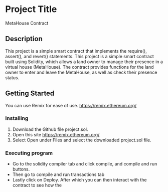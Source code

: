 # Project Title

MetaHouse Contract

## Description

This project is a simple smart contract that implements the require(), assert(), and revert() statements. This project is a simple smart contract built using Solidity, which allows a land owner to manage their presence in a virtual house (MetaHouse). The contract provides functions for the land owner to enter and leave the MetaHouse, as well as check their presence status.

## Getting Started

You can use Remix for ease of use. https://remix.ethereum.org/

### Installing

1. Download the Github file project.sol.
2. Open this site https://remix.ethereum.org/
3. Select Open under Files and select the downloaded project.sol file.

### Executing program

* Go to the solidity compiler tab and click compile, and compile and run buttons.
* Then go to compile and run transactions tab
* Lastly click on Deploy. After which you can then interact with the contract to see how the 
